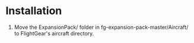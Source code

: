 Installation
============

1. Move the ExpansionPack/ folder in fg-expansion-pack-master/Aircraft/ to FlightGear's aircraft directory.
